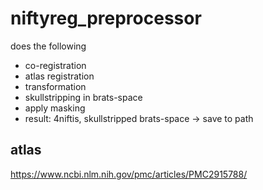 # niftyreg_preprocessor
does the following
* co-registration
* atlas registration
* transformation
* skullstripping in brats-space
* apply masking
* result: 4niftis, skullstripped brats-space -> save to path

## atlas
https://www.ncbi.nlm.nih.gov/pmc/articles/PMC2915788/
